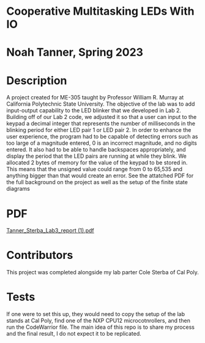# Cooperative Multitasking LEDs With IO
# Noah Tanner, Spring 2023
# Description
A project created for ME-305 taught by Professor William R. Murray at California Polytechnic State University.
The objective of the lab was to add input-output capability to the LED blinker that we developed in Lab 2. Building off of
our Lab 2 code, we adjusted it so that a user can input to the keypad a decimal integer that represents the number of milliseconds in
the blinking period for either LED pair 1 or LED pair 2. In order to enhance the user experience, the program had to be capable
of detecting errors such as too large of a magnitude entered, 0 is an incorrect magnitude, and no digits entered. It also had to be able to handle
backspaces appropriately, and display the period that the LED pairs are running at while they blink. We allocated 2 bytes of memory for the value 
of the keypad to be stored in. This means that the unsigned value could range from 0 to 65,535 and anything bigger than that would create an error.
See the attatched PDF for the full background on the project as well as the setup of the finite state diagrams

# PDF
[Tanner_Sterba_Lab3_report (1).pdf](https://github.com/tanno1/LedBlinkerWithIO/files/11491406/Tanner_Sterba_Lab3_report.1.pdf)

# Contributors
This project was completed alongside my lab parter Cole Sterba of Cal Poly. 

# Tests
If one were to set this up, they would need to copy the setup of the lab stands at Cal Poly, find one of the NXP CPU12 microcotnrollers,
and then run the CodeWarrior file. The main idea of this repo is to share my process and the final result, I do not expect it to be replicated.
